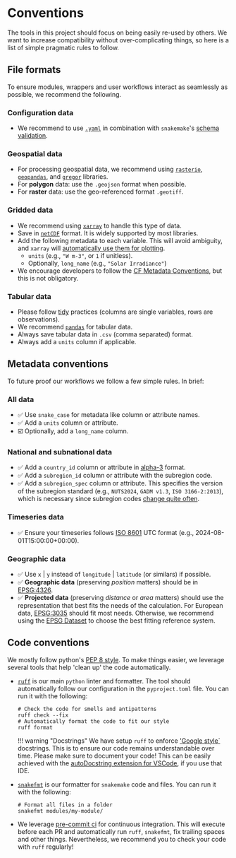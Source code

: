 # Conventions

The tools in this project should focus on being easily re-used by others.
We want to increase compatibility without over-complicating things, so here is a list of simple pragmatic rules to follow.

## File formats

To ensure modules, wrappers and user workflows interact as seamlessly as possible, we recommend the following.

### Configuration data

- We recommend to use [`.yaml`](https://yaml.org/) in combination with `snakemake`'s [schema validation](https://snakemake.readthedocs.io/en/stable/snakefiles/configuration.html#validation).

### Geospatial data

- For processing geospatial data, we recommend using [`rasterio`](https://github.com/rasterio/rasterio), [`geopandas`](https://geopandas.org/en/stable/), and [`gregor`](https://github.com/jnnr/gregor) libraries.
- For **polygon** data: use the `.geojson` format when possible.
- For **raster** data: use the geo-referenced format `.geotiff`.

### Gridded data

- We recommend using [`xarray`](https://docs.xarray.dev/en/stable/) to handle this type of data.
- Save in [`netCDF`](https://en.wikipedia.org/wiki/NetCDF) format. It is widely supported by most libraries.
- Add the following metadata to each variable. This will avoid ambiguity, and `xarray` will [automatically use them for plotting](https://docs.xarray.dev/en/stable/getting-started-guide/quick-overview.html#attributes).
    - `units` (e.g., `"W m-3"`, or `1` if unitless).
    - Optionally, `long_name` (e.g., `"Solar Irradiance"`)
- We encourage developers to follow the [CF Metadata Conventions](https://cfconventions.org/cf-conventions/cf-conventions.html), but this is not obligatory.

### Tabular data

- Please follow [tidy](https://vita.had.co.nz/papers/tidy-data.pdf) practices (columns are single variables, rows are observations).
- We recommend [`pandas`](https://pandas.pydata.org/docs/) for tabular data.
- Always save tabular data in `.csv` (comma separated) format.
- Always add a `units` column if applicable.

## Metadata conventions

To future proof our workflows we follow a few simple rules. In brief:

### All data

- :white_check_mark: Use `snake_case` for metadata like column or attribute names.
- :white_check_mark: Add a `units` column or attribute.
- :ballot_box_with_check: Optionally, add a `long_name` column.

### National and subnational data

- :white_check_mark: Add a `country_id` column or attribute in [alpha-3](https://en.wikipedia.org/wiki/ISO_3166-1_alpha-3) format.
- :white_check_mark: Add a `subregion_id` column or attribute with the subregion code.
- :white_check_mark: Add a `subregion_spec` column or attribute. This specifies the version of the subregion standard (e.g., `NUTS2024`, `GADM v1.3`, `ISO 3166-2:2013`), which is necessary since subregion codes [change quite often](https://ec.europa.eu/eurostat/web/nuts/history).

### Timeseries data

- :white_check_mark: Ensure your timeseries follows [ISO 8601](https://en.wikipedia.org/wiki/ISO_8601) UTC format (e.g., 2024-08-01T15:00:00+00:00).

### Geographic data

- :white_check_mark: Use `x` | `y` instead of `longitude` | `latitude` (or similars) if possible.
- :white_check_mark: **Geographic data** (preserving *position* matters) should be in [EPSG:4326](https://epsg.io/4326).
- :white_check_mark: **Projected data** (preserving *distance* or *area* matters) should use the representation that best fits the needs of the calculation. For European data, [EPSG:3035](https://epsg.io/3035) should fit most needs. Otherwise, we recommend using the [EPSG Dataset](https://epsg.org/home.html) to choose the best fitting reference system.

## Code conventions

We mostly follow python's [PEP 8 style](https://peps.python.org/pep-0008/).
To make things easier, we leverage several tools that help 'clean up' the code automatically.

- [`ruff`](https://docs.astral.sh/ruff/) is our main `python` linter and formatter. The tool should automatically follow our configuration in the `pyproject.toml` file. You can run it with the following:

    ```shell
    # Check the code for smells and antipatterns
    ruff check --fix
    # Automatically format the code to fit our style
    ruff format
    ```

    !!! warning "Docstrings"
        We have setup `ruff` to enforce ['Google style`](https://google.github.io/styleguide/pyguide.html#38-comments-and-docstrings) docstrings.
        This is to ensure our code remains understandable over time.
        Please make sure to document your code!
        This can be easily achieved with the [autoDocstring extension for VSCode](https://github.com/NilsJPWerner/autoDocstring), if you use that IDE.

- [`snakefmt`](https://github.com/snakemake/snakefmt) is our formatter for `snakemake` code and files. You can run it with the following:

    ```shell
    # Format all files in a folder
    snakefmt modules/my-module/
    ```

- We leverage [pre-commit ci](https://pre-commit.ci/) for continuous integration. This will execute before each PR and automatically run `ruff`, `snakefmt`, fix trailing spaces and other things. Nevertheless, we recommend you to check your code with `ruff` regularly!
